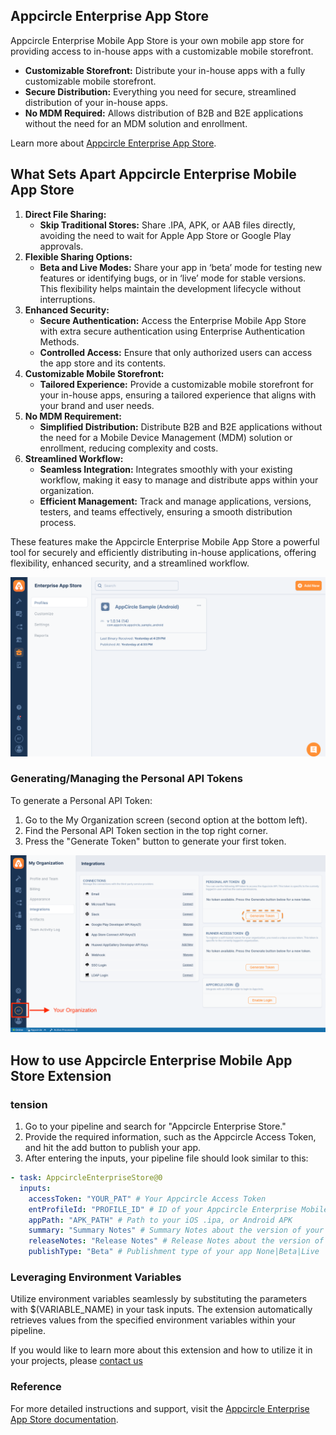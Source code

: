 ## Appcircle Enterprise App Store

Appcircle Enterprise Mobile App Store is your own mobile app store for providing access to in-house apps with a customizable mobile storefront.

- **Customizable Storefront:** Distribute your in-house apps with a fully customizable mobile storefront.
- **Secure Distribution:** Everything you need for secure, streamlined distribution of your in-house apps.
- **No MDM Required:** Allows distribution of B2B and B2E applications without the need for an MDM solution and enrollment.

Learn more about [Appcircle Enterprise App Store](https://appcircle.io/enterprise-app-store?&utm_source=azure&utm_medium=product&utm_campaign=enterprise_app_store).

## What Sets Apart Appcircle Enterprise Mobile App Store

1. **Direct File Sharing:**
   - **Skip Traditional Stores:** Share .IPA, APK, or AAB files directly, avoiding the need to wait for Apple App Store or Google Play approvals.
2. **Flexible Sharing Options:**
   - **Beta and Live Modes:** Share your app in ‘beta’ mode for testing new features or identifying bugs, or in ‘live’ mode for stable versions. This flexibility helps maintain the development lifecycle without interruptions.
3. **Enhanced Security:**
   - **Secure Authentication:** Access the Enterprise Mobile App Store with extra secure authentication using Enterprise Authentication Methods.
   - **Controlled Access:** Ensure that only authorized users can access the app store and its contents.
4. **Customizable Mobile Storefront:**
   - **Tailored Experience:** Provide a customizable mobile storefront for your in-house apps, ensuring a tailored experience that aligns with your brand and user needs.
5. **No MDM Requirement:**
   - **Simplified Distribution:** Distribute B2B and B2E applications without the need for a Mobile Device Management (MDM) solution or enrollment, reducing complexity and costs.
6. **Streamlined Workflow:**
   - **Seamless Integration:** Integrates smoothly with your existing workflow, making it easy to manage and distribute apps within your organization.
   - **Efficient Management:** Track and manage applications, versions, testers, and teams effectively, ensuring a smooth distribution process.

These features make the Appcircle Enterprise Mobile App Store a powerful tool for securely and efficiently distributing in-house applications, offering flexibility, enhanced security, and a streamlined workflow.

![Enterprise App Store Dashboard](images/ent_app_store.png)

### Generating/Managing the Personal API Tokens

To generate a Personal API Token:

1. Go to the My Organization screen (second option at the bottom left).
2. Find the Personal API Token section in the top right corner.
3. Press the "Generate Token" button to generate your first token.

![Token Generation](images/PAT.png)

## How to use Appcircle Enterprise Mobile App Store Extension

### tension

1. Go to your pipeline and search for "Appcircle Enterprise Store."
2. Provide the required information, such as the Appcircle Access Token, and hit the add button to publish your app.
3. After entering the inputs, your pipeline file should look similar to this:

```yaml
- task: AppcircleEnterpriseStore@0
  inputs:
    accessToken: "YOUR_PAT" # Your Appcircle Access Token
    entProfileId: "PROFILE_ID" # ID of your Appcircle Enterprise Mobile App Store Profile
    appPath: "APK_PATH" # Path to your iOS .ipa, or Android APK
    summary: "Summary Notes" # Summary Notes about the version of your app
    releaseNotes: "Release Notes" # Release Notes about the version of your app
    publishType: "Beta" # Publishment type of your app None|Beta|Live
```

### Leveraging Environment Variables

Utilize environment variables seamlessly by substituting the parameters with $(VARIABLE_NAME) in your task inputs. The extension automatically retrieves values from the specified environment variables within your pipeline.

If you would like to learn more about this extension and how to utilize it in your projects, please [contact us](https://appcircle.io/contact?&utm_source=azure&utm_medium=product&utm_campaign=enterprise_app_store)

### Reference

For more detailed instructions and support, visit the [Appcircle Enterprise App Store documentation](https://appcircle.io/enterprise-app-store?&utm_source=azure&utm_medium=product&utm_campaign=enterprise_app_store).
